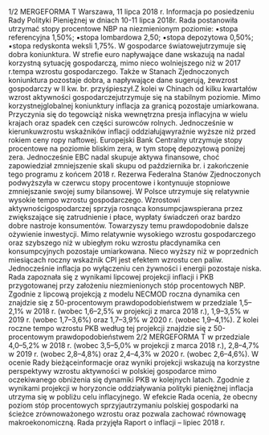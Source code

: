 1/2
MERGEFORMA
T
Warszawa, 11 lipca 2018 r.
Informacja po posiedzeniu Rady Polityki Pieniężnej
w dniach 10-11 lipca 2018r.
Rada postanowiła utrzymać stopy procentowe NBP na niezmienionym poziomie:
▪stopa referencyjna 1,50%;
▪stopa lombardowa 2,50;
▪stopa depozytowa 0,50%;
▪stopa redyskonta weksli 1,75%.
W gospodarce światowejutrzymuje się dobra koniunktura. W strefie euro
napływające dane wskazują na nadal korzystną sytuację gospodarczą, mimo nieco
wolniejszego niż w 2017 r.tempa wzrostu gospodarczego. Także w Stanach
Zjednoczonych koniunktura pozostaje dobra, a napływające dane sugerują, żewzrost
gospodarczy w II kw. br. przyśpieszył.Z kolei w Chinach od kilku kwartałów wzrost
aktywności gospodarczejutrzymuje się na stabilnym poziomie.
Mimo korzystnejglobalnej koniunktury inflacja za granicą pozostaje umiarkowana.
Przyczynia się do tegowciąż niska wewnętrzna presja inflacyjna w wielu krajach oraz
spadek cen części surowców rolnych. Jednocześnie w kierunkuwzrostu wskaźników
inflacji oddziałująwyraźnie wyższe niż przed rokiem ceny ropy naftowej.
Europejski Bank Centralny utrzymuje stopy procentowe na poziomie bliskim zera, w
tym stopę depozytową poniżej zera. Jednocześnie EBC nadal skupuje aktywa finansowe,
choć zapowiedział zmniejszenie skali skupu od października br. i zakończenie tego
programu z końcem 2018 r. Rezerwa Federalna Stanów Zjednoczonych podwyższyła w
czerwcu stopy procentowe i kontynuuje stopniowe zmniejszanie swojej sumy bilansowej.
W Polsce utrzymuje się relatywnie wysokie tempo wzrostu gospodarczego.
Wzrostowi aktywnościgospodarczej sprzyja rosnąca konsumpcjawspierana przez
zwiększające się zatrudnienie i płace, wypłaty świadczeń oraz bardzo dobre nastroje
konsumentów. Towarzyszy temu prawdopodobnie dalsze ożywienie inwestycji.
Mimo relatywnie wysokiego wzrostu gospodarczego oraz szybszego niż w ubiegłym
roku wzrostu płacdynamika cen konsumpcyjnych pozostaje umiarkowana. Nieco wyższy
niż w poprzednich miesiącach roczny wskaźnik CPI jest efektem wzrostu cen paliw.
Jednocześnie inflacja po wyłączeniu cen żywności i energii pozostaje niska.
Rada zapoznała się z wynikami lipcowej projekcji inflacji i PKB przygotowanej przy
założeniu niezmienionych stóp procentowych NBP. Zgodnie z lipcową projekcją z modelu
NECMOD roczna dynamika cen znajdzie się z 50-procentowym prawdopodobieństwem
w przedziale 1,5–2,1% w 2018 r. (wobec 1,6–2,5% w projekcji z marca 2018 r.), 1,9–3,5% w
2019 r. (wobec 1,7–3,6%) oraz 1,7–3,9% w 2020 r. (wobec 1,9–4,1%). Z kolei roczne tempo
wzrostu PKB według tej projekcji znajdzie się z 50-procentowym prawdopodobieństwem
2/2
MERGEFORMA
T
w przedziale 4,0–5,2% w 2018 r. (wobec 3,5–5,0% w projekcji z marca 2018 r.), 2,8–4,7% w
2019 r. (wobec 2,8–4,8%) oraz 2,4–4,3% w 2020 r. (wobec 2,6–4,6%).
W ocenie Rady bieżąceinformacje oraz wyniki projekcji wskazują na korzystne
perspektywy wzrostu aktywności w polskiej gospodarce mimo oczekiwanego obniżenia
się dynamiki PKB w kolejnych latach. Zgodnie z wynikami projekcji w horyzoncie
oddziaływania polityki pieniężnej inflacja utrzyma się w pobliżu celu inflacyjnego. W
efekcie Rada ocenia, że obecny poziom stóp procentowych sprzyjautrzymaniu polskiej
gospodarki na ścieżce zrównoważonego wzrostu oraz pozwala zachować równowagę
makroekonomiczną.
Rada przyjęła Raport o inflacji – lipiec 2018 r.
